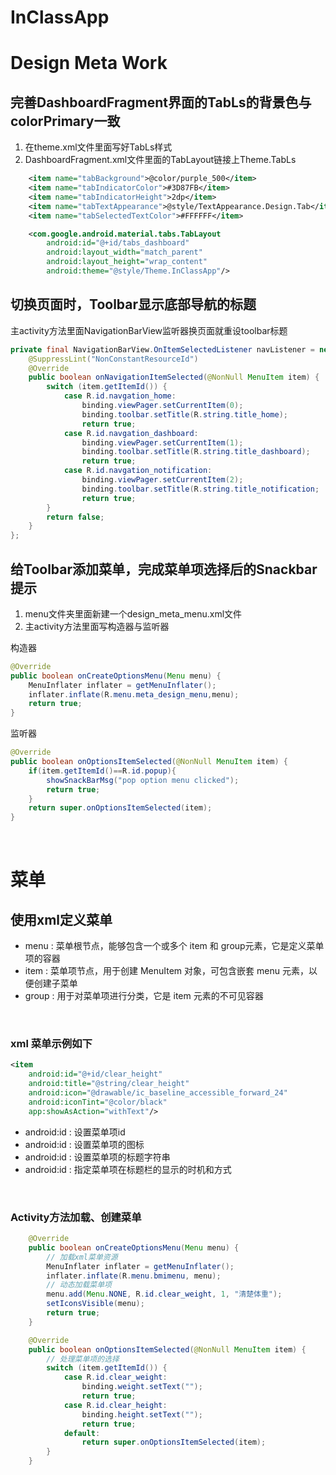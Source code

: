 # InClassApp


# Design Meta Work

## 完善DashboardFragment界面的TabLs的背景色与colorPrimary一致

<ol>
    <li>在theme.xml文件里面写好TabLs样式</li>
    <li>DashboardFragment.xml文件里面的TabLayout链接上Theme.TabLs</li>
</ol>

```xml
    <item name="tabBackground">@color/purple_500</item>
    <item name="tabIndicatorColor">#3D87FB</item>
    <item name="tabIndicatorHeight">2dp</item>
    <item name="tabTextAppearance">@style/TextAppearance.Design.Tab</item>
    <item name="tabSelectedTextColor">#FFFFFF</item>
```

```xml
    <com.google.android.material.tabs.TabLayout
        android:id="@+id/tabs_dashboard"
        android:layout_width="match_parent"
        android:layout_height="wrap_content"
        android:theme="@style/Theme.InClassApp"/>
```

## 切换页面时，Toolbar显示底部导航的标题
主activity方法里面NavigationBarView监听器换页面就重设toolbar标题
```java
private final NavigationBarView.OnItemSelectedListener navListener = new NavigationBarView.OnItemSelectedListener() {
    @SuppressLint("NonConstantResourceId")
    @Override
    public boolean onNavigationItemSelected(@NonNull MenuItem item) {
        switch (item.getItemId()) {
            case R.id.navgation_home:
                binding.viewPager.setCurrentItem(0);
                binding.toolbar.setTitle(R.string.title_home);
                return true;
            case R.id.navgation_dashboard:
                binding.viewPager.setCurrentItem(1);
                binding.toolbar.setTitle(R.string.title_dashboard);
                return true;
            case R.id.navgation_notification:
                binding.viewPager.setCurrentItem(2);
                binding.toolbar.setTitle(R.string.title_notification;
                return true;
        }
        return false;
    }
};
```

## 给Toolbar添加菜单，完成菜单项选择后的Snackbar提示

<ol>
    <li>menu文件夹里面新建一个design_meta_menu.xml文件</li>
    <li>主activity方法里面写构造器与监听器</li>
</ol>

构造器
```java
@Override
public boolean onCreateOptionsMenu(Menu menu) {
    MenuInflater inflater = getMenuInflater();
    inflater.inflate(R.menu.meta_design_menu,menu);
    return true;
}
```
监听器
```java
@Override
public boolean onOptionsItemSelected(@NonNull MenuItem item) {
    if(item.getItemId()==R.id.popup){
        showSnackBarMsg("pop option menu clicked");
        return true;
    }
    return super.onOptionsItemSelected(item);
}
```

<br>





# 菜单

## 使用xml定义菜单

<ul>
    <li>menu : 菜单根节点，能够包含一个或多个 item 和 group元素，它是定义菜单项的容器</li>
    <li>item : 菜单项节点，用于创建 MenuItem 对象，可包含嵌套 menu 元素，以便创建子菜单</li>
    <li>group : 用于对菜单项进行分类，它是 item 元素的不可见容器</li>
</ul>

<br>

### xml 菜单示例如下
```xml
<item 
    android:id="@+id/clear_height"
    android:title="@string/clear_height"
    android:icon="@drawable/ic_baseline_accessible_forward_24"
    android:iconTint="@color/black"
    app:showAsAction="withText"/>
```
<ul>
    <li>android:id : 设置菜单项id</li>
    <li>android:id : 设置菜单项的图标</li>
    <li>android:id : 设置菜单项的标题字符串</li>
    <li>android:id : 指定菜单项在标题栏的显示的时机和方式</li>
</ul>

<br>

### Activity方法加载、创建菜单
```java
    @Override
    public boolean onCreateOptionsMenu(Menu menu) {
        // 加载xml菜单资源
        MenuInflater inflater = getMenuInflater();
        inflater.inflate(R.menu.bmimenu, menu);
        // 动态加载菜单项
        menu.add(Menu.NONE, R.id.clear_weight, 1, "清楚体重");
        setIconsVisible(menu);
        return true;
    }
```

```java
    @Override
    public boolean onOptionsItemSelected(@NonNull MenuItem item) {
        // 处理菜单项的选择
        switch (item.getItemId()) {
            case R.id.clear_weight:
                binding.weight.setText("");
                return true;
            case R.id.clear_height:
                binding.height.setText("");
                return true;
            default:
                return super.onOptionsItemSelected(item);
        }
    }
```
